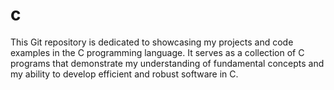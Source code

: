 # c
This Git repository is dedicated to showcasing my projects and code examples in the C programming language. It serves as a collection of C programs that demonstrate my understanding of fundamental concepts and my ability to develop efficient and robust software in C.
